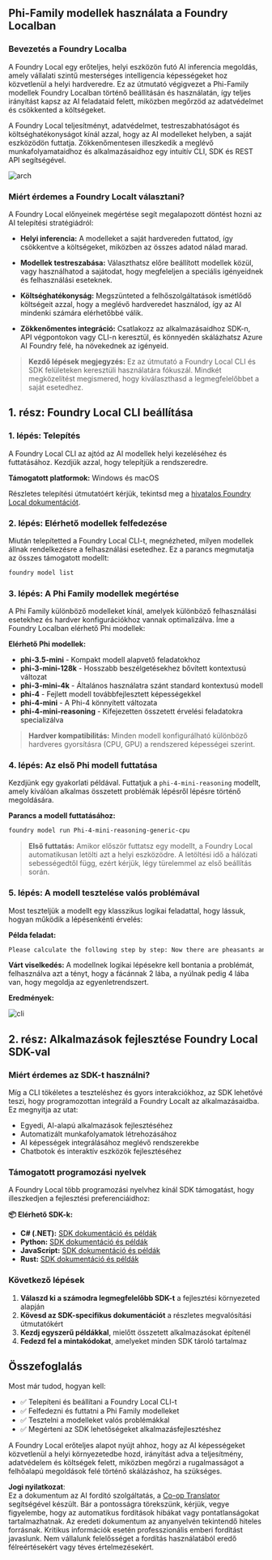 <!--
CO_OP_TRANSLATOR_METADATA:
{
  "original_hash": "52973a5680a65a810aa80b7036afd31f",
  "translation_date": "2025-07-09T19:57:00+00:00",
  "source_file": "md/01.Introduction/02/07.FoundryLocal.md",
  "language_code": "hu"
}
-->
## Phi-Family modellek használata a Foundry Localban

### Bevezetés a Foundry Localba

A Foundry Local egy erőteljes, helyi eszközön futó AI inferencia megoldás, amely vállalati szintű mesterséges intelligencia képességeket hoz közvetlenül a helyi hardveredre. Ez az útmutató végigvezet a Phi-Family modellek Foundry Localban történő beállításán és használatán, így teljes irányítást kapsz az AI feladataid felett, miközben megőrzöd az adatvédelmet és csökkented a költségeket.

A Foundry Local teljesítményt, adatvédelmet, testreszabhatóságot és költséghatékonyságot kínál azzal, hogy az AI modelleket helyben, a saját eszközödön futtatja. Zökkenőmentesen illeszkedik a meglévő munkafolyamataidhoz és alkalmazásaidhoz egy intuitív CLI, SDK és REST API segítségével.


![arch](../../../../../imgs/01/02/07/foundry-local-arch.png)

### Miért érdemes a Foundry Localt választani?

A Foundry Local előnyeinek megértése segít megalapozott döntést hozni az AI telepítési stratégiádról:

- **Helyi inferencia:** A modelleket a saját hardvereden futtatod, így csökkentve a költségeket, miközben az összes adatod nálad marad.

- **Modellek testreszabása:** Választhatsz előre beállított modellek közül, vagy használhatod a sajátodat, hogy megfeleljen a speciális igényeidnek és felhasználási eseteknek.

- **Költséghatékonyság:** Megszünteted a felhőszolgáltatások ismétlődő költségeit azzal, hogy a meglévő hardveredet használod, így az AI mindenki számára elérhetőbbé válik.

- **Zökkenőmentes integráció:** Csatlakozz az alkalmazásaidhoz SDK-n, API végpontokon vagy CLI-n keresztül, és könnyedén skálázhatsz Azure AI Foundry felé, ha növekednek az igényeid.

> **Kezdő lépések megjegyzés:** Ez az útmutató a Foundry Local CLI és SDK felületeken keresztüli használatára fókuszál. Mindkét megközelítést megismered, hogy kiválaszthasd a legmegfelelőbbet a saját esetedhez.

## 1. rész: Foundry Local CLI beállítása

### 1. lépés: Telepítés

A Foundry Local CLI az ajtód az AI modellek helyi kezeléséhez és futtatásához. Kezdjük azzal, hogy telepítjük a rendszeredre.

**Támogatott platformok:** Windows és macOS

Részletes telepítési útmutatóért kérjük, tekintsd meg a [hivatalos Foundry Local dokumentációt](https://github.com/microsoft/Foundry-Local/blob/main/README.md).

### 2. lépés: Elérhető modellek felfedezése

Miután telepítetted a Foundry Local CLI-t, megnézheted, milyen modellek állnak rendelkezésre a felhasználási esetedhez. Ez a parancs megmutatja az összes támogatott modellt:


```bash
foundry model list
```

### 3. lépés: A Phi Family modellek megértése

A Phi Family különböző modelleket kínál, amelyek különböző felhasználási esetekhez és hardver konfigurációkhoz vannak optimalizálva. Íme a Foundry Localban elérhető Phi modellek:

**Elérhető Phi modellek:** 

- **phi-3.5-mini** - Kompakt modell alapvető feladatokhoz
- **phi-3-mini-128k** - Hosszabb beszélgetésekhez bővített kontextusú változat
- **phi-3-mini-4k** - Általános használatra szánt standard kontextusú modell
- **phi-4** - Fejlett modell továbbfejlesztett képességekkel
- **phi-4-mini** - A Phi-4 könnyített változata
- **phi-4-mini-reasoning** - Kifejezetten összetett érvelési feladatokra specializálva

> **Hardver kompatibilitás:** Minden modell konfigurálható különböző hardveres gyorsításra (CPU, GPU) a rendszered képességei szerint.

### 4. lépés: Az első Phi modell futtatása

Kezdjünk egy gyakorlati példával. Futtatjuk a `phi-4-mini-reasoning` modellt, amely kiválóan alkalmas összetett problémák lépésről lépésre történő megoldására.


**Parancs a modell futtatásához:**

```bash
foundry model run Phi-4-mini-reasoning-generic-cpu
```

> **Első futtatás:** Amikor először futtatsz egy modellt, a Foundry Local automatikusan letölti azt a helyi eszközödre. A letöltési idő a hálózati sebességedtől függ, ezért kérjük, légy türelemmel az első beállítás során.

### 5. lépés: A modell tesztelése valós problémával

Most teszteljük a modellt egy klasszikus logikai feladattal, hogy lássuk, hogyan működik a lépésenkénti érvelés:

**Példa feladat:**

```txt
Please calculate the following step by step: Now there are pheasants and rabbits in the same cage, there are thirty-five heads on top and ninety-four legs on the bottom, how many pheasants and rabbits are there?
```

**Várt viselkedés:** A modellnek logikai lépésekre kell bontania a problémát, felhasználva azt a tényt, hogy a fácánnak 2 lába, a nyúlnak pedig 4 lába van, hogy megoldja az egyenletrendszert.

**Eredmények:**

![cli](../../../../../imgs/01/02/07/cli.png)

## 2. rész: Alkalmazások fejlesztése Foundry Local SDK-val

### Miért érdemes az SDK-t használni?

Míg a CLI tökéletes a teszteléshez és gyors interakciókhoz, az SDK lehetővé teszi, hogy programozottan integráld a Foundry Localt az alkalmazásaidba. Ez megnyitja az utat:

- Egyedi, AI-alapú alkalmazások fejlesztéséhez
- Automatizált munkafolyamatok létrehozásához
- AI képességek integrálásához meglévő rendszerekbe
- Chatbotok és interaktív eszközök fejlesztéséhez

### Támogatott programozási nyelvek

A Foundry Local több programozási nyelvhez kínál SDK támogatást, hogy illeszkedjen a fejlesztési preferenciáidhoz:

**📦 Elérhető SDK-k:**

- **C# (.NET):** [SDK dokumentáció és példák](https://github.com/microsoft/Foundry-Local/tree/main/sdk/cs)
- **Python:** [SDK dokumentáció és példák](https://github.com/microsoft/Foundry-Local/tree/main/sdk/python)
- **JavaScript:** [SDK dokumentáció és példák](https://github.com/microsoft/Foundry-Local/tree/main/sdk/js)
- **Rust:** [SDK dokumentáció és példák](https://github.com/microsoft/Foundry-Local/tree/main/sdk/rust)

### Következő lépések

1. **Válaszd ki a számodra legmegfelelőbb SDK-t** a fejlesztési környezeted alapján
2. **Kövesd az SDK-specifikus dokumentációt** a részletes megvalósítási útmutatókért
3. **Kezdj egyszerű példákkal**, mielőtt összetett alkalmazásokat építenél
4. **Fedezd fel a mintakódokat**, amelyeket minden SDK tároló tartalmaz

## Összefoglalás

Most már tudod, hogyan kell:
- ✅ Telepíteni és beállítani a Foundry Local CLI-t
- ✅ Felfedezni és futtatni a Phi Family modelleket
- ✅ Tesztelni a modelleket valós problémákkal
- ✅ Megérteni az SDK lehetőségeket alkalmazásfejlesztéshez

A Foundry Local erőteljes alapot nyújt ahhoz, hogy az AI képességeket közvetlenül a helyi környezetedbe hozd, irányítást adva a teljesítmény, adatvédelem és költségek felett, miközben megőrzi a rugalmasságot a felhőalapú megoldások felé történő skálázáshoz, ha szükséges.

**Jogi nyilatkozat**:  
Ez a dokumentum az AI fordító szolgáltatás, a [Co-op Translator](https://github.com/Azure/co-op-translator) segítségével készült. Bár a pontosságra törekszünk, kérjük, vegye figyelembe, hogy az automatikus fordítások hibákat vagy pontatlanságokat tartalmazhatnak. Az eredeti dokumentum az anyanyelvén tekintendő hiteles forrásnak. Kritikus információk esetén professzionális emberi fordítást javaslunk. Nem vállalunk felelősséget a fordítás használatából eredő félreértésekért vagy téves értelmezésekért.
